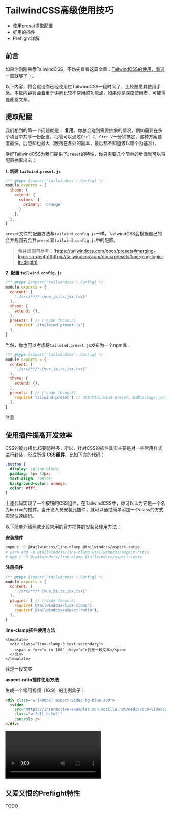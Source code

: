 
# TailwindCSS高级使用技巧

- 使用preset提取配置
- 好用的插件
- Preflight详解



## 前言

如果你刚刚熟悉TailwindCSS，不妨先看看这篇文章：[TailwindCSS的使用，看这一篇就够了！](./TailwindCSS%E4%BD%BF%E7%94%A8%E6%8A%80%E5%B7%A7.md)。

以下内容，将会假设你已经使用过TailwindCSS一段时间了，比较熟悉其使用手感。本篇内容将会着重于讲解比较不常用的功能点，如果你是深度使用者，可能需要此篇文章。

## 提取配置

我们想到的第一个问题就是： **复用**。你总会碰到需要抽象的情况，例如需要在多个项目中共享一份配置。尽管可以通过`Ctrl C, Ctrr V`一分钟搞定，这种方案速度最快，后患却也最大（散落在各处的副本，最后都不知道该以哪个为基准）。

幸好TailwindCSS为我们提供了`preset`的特性，你只需要几个简单的步骤就可以将配置抽离出去：

**1. 新建 `tailwind.preset.js`**

```js
/** @type {import('tailwindcss').Config} */
module.exports = {
  theme: {
    extend: {
      colors: {
        primary: 'orange'
      }
    },
  },
}
```

`preset`文件的配置方法与`tailwind.config.js`一样，TailwindCSS会根据自己的合并规则去合并`preset`和`tailwind.config.js`中的配置。

> 合并规则可参考：[https://tailwindcss.com/docs/presets#merging-logic-in-depth](https://tailwindcss.com/docs/presets#merging-logic-in-depth)

**2. 配置 `tailwind.config.js`**

```js
/** @type {import('tailwindcss').Config} */
module.exports = {
  content: [
    './src/**/*.{vue,js,ts,jsx,tsx}'
  ],
  theme: {
    extend: {},
  },
  presets: [ // [!code focus:3]
    require('./tailwind.preset.js')
  ],
}
```


当然，你也可以考虑将`tailwind.preset.js`发布为一个npm库：

```js
/** @type {import('tailwindcss').Config} */
module.exports = {
  content: [
    './src/**/*.{vue,js,ts,jsx,tsx}'
  ],
  theme: {
    extend: {},
  },
  presets: [ // [!code focus:3]
    require('tailwind-preset') // 库名为tailwind-preset，配置package.json中main字段为配置文件位置作为库的默认导出
  ],
}
```

注意

## 使用插件提高开发效率

CSS的能力相比JS要弱得多，所以，针对CSS的插件其实主要是对一些常用样式进行封装，形成所谓 **CSS组件**，比如下方的代码：

```css
.button {
  display: inline-block;
  padding: 5px 12px;
  text-align: center;
  background-color: orange;
  color: #fff;
}
```

上述代码实现了一个按钮的CSS组件，在TailwindCSS中，你可以认为它是一个名为`button`的插件。当开发人员安装此插件，就可以通过简单添加一个class的方式实现快速编码。

以下简单介绍两款比较常用的官方插件的安装及使用方法：

**安装插件**

```bash
pnpm i -D @tailwindcss/line-clamp @tailwindcss/aspect-ratio
# yarn add -D @tailwindcss/line-clamp @tailwindcss/aspect-ratio
# npm i -D @tailwindcss/line-clamp @tailwindcss/aspect-ratio
```

**注册插件**

```js
/** @type {import('tailwindcss').Config} */
module.exports = {
  content: [
    './src/**/*.{vue,js,ts,jsx,tsx}'
  ],
  plugins: [ // [!code focus:4]
    require('@tailwindcss/line-clamp'),
    require('@tailwindcss/aspect-ratio'),
  ],
}

```

**line-clamp插件使用方法**


```vue
<template>
  <div class="line-clamp-3 text-secondary">
    <span v-for="x in 100" :key="x">我是一段文本</span>
  </div>
</template>
```

<div class="line-clamp-3 text-secondary">
  <span v-for="x in 100" :key="x">我是一段文本</span>
</div>

**aspect-ratio插件使用方法**

生成一个常用视频（16:9）的比例盒子：

```html
<div class="w-[400px] aspect-video bg-blue-300">
  <video
    src="https://interactive-examples.mdn.mozilla.net/media/cc0-videos/flower.webm"
    class="w-full h-full"
    controls />
</div>
```


<div class="w-[400px] aspect-video bg-blue-300">
  <video
    src="https://interactive-examples.mdn.mozilla.net/media/cc0-videos/flower.webm"
    class="w-full h-full"
    controls />
</div>


## 又爱又恨的Preflight特性

TODO
